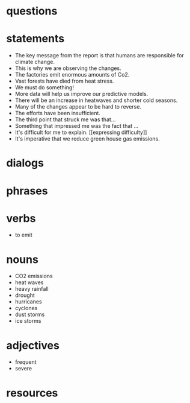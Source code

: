 # questions

# statements
- The key message from the report is that humans are responsible for climate change.
- This is why we are observing the changes.
- The factories emit enormous amounts of Co2.
- Vast forests have died from heat stress.
- We must do something!
- More data will help us improve our predictive models.
- There will be an increase in heatwaves and shorter cold seasons.
- Many of the changes appear to be hard to reverse.
- The efforts have been insufficient.
- The third point that struck me was that... 
- Something that impressed me was the fact that ...
- It's difficult for me to explain. [[expressing difficulty]]
- It's imperative that we reduce green house gas emissions.


# dialogs

# phrases

# verbs
- to emit

# nouns
- CO2 emissions
- heat waves
- heavy rainfall
- drought
- hurricanes
- cyclones
- dust storms
- ice storms

# adjectives
- frequent
- severe
# resources
